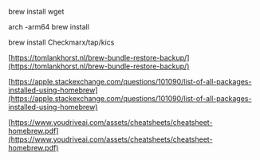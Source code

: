 brew install wget

arch -arm64 brew install

brew install Checkmarx/tap/kics

[https://tomlankhorst.nl/brew-bundle-restore-backup/](https://tomlankhorst.nl/brew-bundle-restore-backup/)

[https://apple.stackexchange.com/questions/101090/list-of-all-packages-installed-using-homebrew](https://apple.stackexchange.com/questions/101090/list-of-all-packages-installed-using-homebrew)

[https://www.youdriveai.com/assets/cheatsheets/cheatsheet-homebrew.pdf](https://www.youdriveai.com/assets/cheatsheets/cheatsheet-homebrew.pdf)